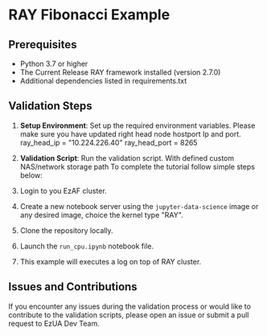 # RAY Fibonacci Example

## Prerequisites
- Python 3.7 or higher
- The Current Release RAY framework installed (version 2.7.0)
- Additional dependencies listed in requirements.txt

## Validation Steps
1. **Setup Environment**: Set up the required environment variables. Please make sure you have updated right head node hostport Ip and port.
    ray_head_ip = "10.224.226.40"
    ray_head_port = 8265

2. **Validation Script**: Run the validation script.
With defined custom NAS/network storage path
To complete the tutorial follow simple steps below:
1. Login to you EzAF cluster.
2. Create a new notebook server using the `jupyter-data-science` image or any desired image, choice the kernel type "RAY".
3. Clone the repository locally.
4. Launch the `run_cpu.ipynb` notebook file.
5. This example will executes a log on top of RAY cluster.

## Issues and Contributions

If you encounter any issues during the validation process or would like to contribute to the validation scripts, please open an issue or submit a pull request to EzUA Dev Team.